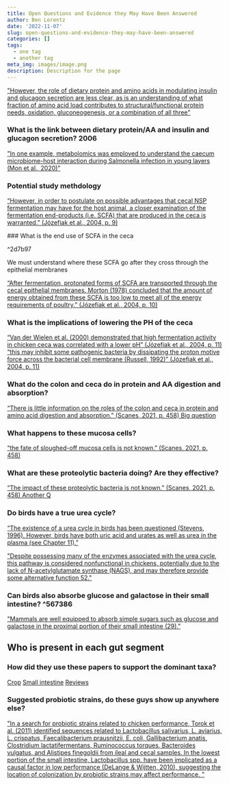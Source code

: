 ```yaml
---
title: Open Questions and Evidence they May Have Been Answered
author: Ben Lorentz
date: '2022-11-07'
slug: open-questions-and-evidence-they-may-have-been-answered
categories: []
tags:
  - one tag
  - another tag
meta_img: images/image.png
description: Description for the page
---
```


["However, the role of dietary protein and amino acids in modulating insulin and glucagon secretion are less clear, as is an understanding of what fraction of amino acid load contributes to structural/functional protein needs, oxidation, gluconeogenesis, or a combination of all three"](/citations/bilsboroughReviewIssuesDietary2006/)

### What is the link between dietary protein/AA and insulin and glucagon secretion? 2006

["In one example, metabolomics was employed to understand the caecum microbiome-host interaction during Salmonella infection in young layers (Mon et al., 2020)"](/citations/dehauOmicsTechnologiesPoultry2022)

### Potential study methdology

[“However, in order to postulate on possible advantages that cecal NSP fermentation may have for the host animal, a closer examination of the fermentation end-products (i.e. SCFA) that are produced in the ceca is warranted.” (Józefiak et al., 2004, p. 9)](/citations/jozefiakCarbohydrateFermentationAvian2004)


<a id="^2d7b97"></a>### What is the end use of SCFA in the ceca 

^2d7b97

We must understand where these SCFA go after they cross through the epithelial membranes

[“After fermentation, protonated forms of SCFA are transported through the cecal epithelial membranes. Morton (1978) concluded that the amount of energy obtained from these SCFA is too low to meet all of the energy requirements of poultry.” (Józefiak et al., 2004, p. 10)](/citations/jozefiakCarbohydrateFermentationAvian2004)

### What is the implications of lowering the PH of the ceca 

[“Van der Wielen et al. (2000) demonstrated that high fermentation activity in chicken ceca was correlated with a lower pH” (Józefiak et al., 2004, p. 11) ](/citations/jozefiakCarbohydrateFermentationAvian2004)
[“this may inhibit some pathogenic bacteria by dissipating the proton motive force across the bacterial cell membrane (Russell, 1992)” (Józefiak et al., 2004, p. 11) ](/citations/jozefiakCarbohydrateFermentationAvian2004)

### What do the colon and ceca do in protein and AA digestion and absorption? 

[“There is little information on the roles of the colon and ceca in protein and amino acid digestion and absorption.” (Scanes, 2021, p. 458) Big question ](/citations/scanesProteinMetabolism2021)

### What happens to these mucosa cells?

[“the fate of sloughed-off mucosa cells is not known.” (Scanes, 2021, p. 458)](/citations/scanesProteinMetabolism2021)

### What are these proteolytic bacteria doing? Are they effective?

[“The impact of these proteolytic bacteria is not known.” (Scanes, 2021, p. 458) Another Q](/citations/scanesProteinMetabolism2021)


### Do birds have a true urea cycle?

[“The existence of a urea cycle in birds has been questioned (Stevens, 1996). However, birds have both uric acid and urates as well as urea in the plasma (see Chapter 11).”](/citations/scanesProteinMetabolism2021)

["Despite possessing many of the enzymes associated with the urea cycle, this pathway is considered nonfunctional in chickens, potentially due to the lack of N-acetylglutamate synthase (NAGS), and may therefore provide some alternative function 52." ](zouSystematicProfilingChicken2022#^af2add)

### <a id="^567386"></a>Can birds also absorbe glucose and galactose in their small intestine? ^567386

["Mammals are well equipped to absorb simple sugars such as glucose and galactose in the proximal portion of their small intestine (29)."](/citations/hooperHowHostmicrobialInteractions2002#^ac2483)

## Who is present in each gut segment

### How did they use these papers to support the dominant taxa?

[Crop](/citations/oakleyChickenGastrointestinalMicrobiome2014#^7e2dc9)
[Small intestine](oakleyChickenGastrointestinalMicrobiome2014#^93efae) 
[Reviews](/citations/oakleyChickenGastrointestinalMicrobiome2014#^706c8d)

### Suggested probiotic strains, do these guys show up anywhere else?

["In a search for probiotic strains related to chicken performance, Torok et al. (2011) identified sequences related to 
Lactobacillus salivarius, 
L. aviarius,
L. crispatus, 
Faecalibacterium prausnitzii, 
E. coli, 
Gallibacterium anatis, 
Clostridium lactatifermentans, 
Ruminococcus torques, 
Bacteroides vulgatus, and 
Alistipes finegoldii from ileal and cecal samples. 
In the lowest portion of the small intestine, 
Lactobacillus spp. 
have been implicated as a causal factor in low performance (DeLange & Wijtten, 2010), suggesting the location of colonization by probiotic strains may affect performance. "](/citations/oakleyChickenGastrointestinalMicrobiome2014#^022b3c)